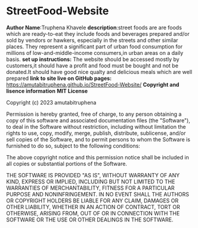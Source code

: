 # StreetFood-Website
**Author Name**:Truphena Khavele
**description**:street foods are are foods which are ready-to-eat they include foods and beverages prepared and/or sold by vendors or hawkers, especially in the streets and other similar places. 
They represent a significant part of urban food consumption for millions of low-and-middle-income consumers,in urban areas on a daily basis.
**set up instructions:** The website should be accessed mostly by customers,it should have a profit and food must be bought and not be donated.It should have good nice qualty and delicious meals which are well prepared
**link to site live on GitHub pages:** https://amutabitruphena.github.io/StreetFood-Website/
**Copyright and lisence information**
**MIT License**

Copyright (c) 2023 amutabitruphena

Permission is hereby granted, free of charge, to any person obtaining a copy
of this software and associated documentation files (the "Software"), to deal
in the Software without restriction, including without limitation the rights
to use, copy, modify, merge, publish, distribute, sublicense, and/or sell
copies of the Software, and to permit persons to whom the Software is
furnished to do so, subject to the following conditions:

The above copyright notice and this permission notice shall be included in all
copies or substantial portions of the Software.

THE SOFTWARE IS PROVIDED "AS IS", WITHOUT WARRANTY OF ANY KIND, EXPRESS OR
IMPLIED, INCLUDING BUT NOT LIMITED TO THE WARRANTIES OF MERCHANTABILITY,
FITNESS FOR A PARTICULAR PURPOSE AND NONINFRINGEMENT. IN NO EVENT SHALL THE
AUTHORS OR COPYRIGHT HOLDERS BE LIABLE FOR ANY CLAIM, DAMAGES OR OTHER
LIABILITY, WHETHER IN AN ACTION OF CONTRACT, TORT OR OTHERWISE, ARISING FROM,
OUT OF OR IN CONNECTION WITH THE SOFTWARE OR THE USE OR OTHER DEALINGS IN THE
SOFTWARE.
